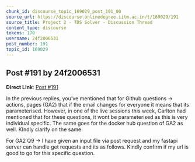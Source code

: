 ```yaml
---
chunk_id: discourse_topic_169029_post_191_00
source_url: https://discourse.onlinedegree.iitm.ac.in/t/169029/191
source_title: Project 2 - TDS Solver - Discussion Thread
content_type: discourse
tokens: 170
username: 24f2006531
post_number: 191
topic_id: 169029
---
```


## Post #191 by 24f2006531

**Direct Link**: [Post #191](https://discourse.onlinedegree.iitm.ac.in/t/169029/191)

In the previous replies, you’ve mentioned that for Github questions → actions, pages (GA2) that if the email changes for everyone it means that its parameterised. However, in one of the live sessions this week, Carlton had mentioned that for these questions, it wont be parameterised as this is very individual specific. The same goes for the docker hub question of GA2 as well. KIndly clarify on the same.

For GA2 Q9 → I have given an input file via post request and my fastapi server can handle get requests and its as follows. Kindly confirm if my url is good to go for this specific question.
